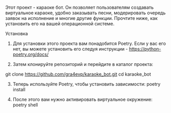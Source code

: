 
Этот проект - караоке бот. Он позволяет пользователям создавать виртуальное караоке, удобно заказывать песни, модерировать очередь заявок на исполнение и многие другие функции. Прочтите ниже, как установить его на вашей операционной системе.

Установка
1. Для установки этого проекта вам понадобится Poetry. Если у вас его нет, вы можете установить его следуя инструкции - https://python-poetry.org/docs/

2. Затем клонируйте репозиторий и перейдите в каталог проекта:

git clone https://github.com/gra4evp/karaoke_bot.git
cd karaoke_bot

3. Теперь используйте Poetry, чтобы установить зависимости:
poetry install

4. После этого вам нужно активировать виртуальное окружение:
poetry shell
